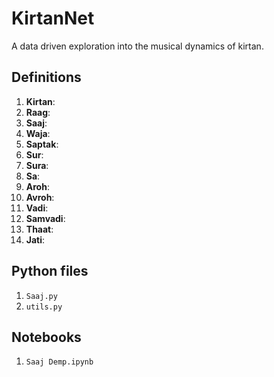 # KirtanNet
A data driven exploration into the musical dynamics of kirtan.

## Definitions
1. **Kirtan**:
1. **Raag**: 
1. **Saaj**: 
1. **Waja**: 
1. **Saptak**: 
1. **Sur**: 
1. **Sura**: 
1. **Sa**: 
1. **Aroh**: 
1. **Avroh**: 
1. **Vadi**: 
1. **Samvadi**: 
1. **Thaat**: 
1. **Jati**: 

## Python files
1. `Saaj.py`
1. `utils.py`

## Notebooks
1. `Saaj Demp.ipynb`
